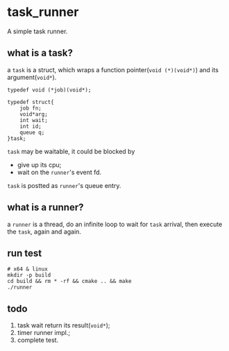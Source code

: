 # task_runner
A simple task runner.

## what is a task?

a `task` is a struct, which wraps a function pointer(`void (*)(void*)`) and its argument(`void*`).

```
typedef void (*job)(void*);

typedef struct{
    job fn;
    void*arg;
    int wait;
    int id;
    queue q;
}task;
```

`task` may be waitable, it could be blocked by
* give up its cpu;
* wait on the `runner`'s event fd.

`task` is postted as `runner`'s queue entry.

## what is a runner?

a `runner` is a thread, do an infinite loop to wait for `task` arrival, then execute the `task`, again and again.

## run test

```
# x64 & linux
mkdir -p build
cd build && rm * -rf && cmake .. && make
./runner
```

## todo

1. task wait return its result(`void*`);
2. timer runner impl.;
3. complete test.
